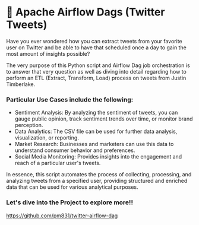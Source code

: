 # 📝 Apache Airflow Dags (Twitter Tweets)

Have you ever wondered how you can extract tweets from your favorite user on Twitter and be able to have that scheduled once a day to gain the most amount of insights possible?

The very purpose of this Python script and Airflow Dag job orchestration is to answer that very question as well as diving into detail regarding how to perform an ETL (Extract, Transform, Load) process on tweets from Justin Timberlake.

### Particular Use Cases include the following:
* Sentiment Analysis: By analyzing the sentiment of tweets, you can gauge public opinion, track sentiment trends over time, or monitor brand perception.
* Data Analytics: The CSV file can be used for further data analysis, visualization, or reporting.
* Market Research: Businesses and marketers can use this data to understand consumer behavior and preferences.
* Social Media Monitoring: Provides insights into the engagement and reach of a particular user's tweets.

In essence, this script automates the process of collecting, processing, and analyzing tweets from a specified user, providing structured and enriched data that can be used for various analytical purposes.

### Let's dive into the Project to explore more!!

https://github.com/pm831/twitter-airflow-dag

